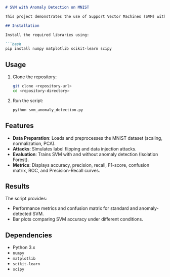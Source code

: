 

```markdown
# SVM with Anomaly Detection on MNIST

This project demonstrates the use of Support Vector Machines (SVM) with and without anomaly detection on the MNIST dataset. It explores the impact of label flipping and data injection attacks on SVM performance and evaluates the effectiveness of Isolation Forest for anomaly detection.

## Installation

Install the required libraries using:

```bash
pip install numpy matplotlib scikit-learn scipy
```

## Usage

1. Clone the repository:

    ```bash
    git clone <repository-url>
    cd <repository-directory>
    ```

2. Run the script:

    ```bash
    python svm_anomaly_detection.py
    ```

## Features

- **Data Preparation**: Loads and preprocesses the MNIST dataset (scaling, normalization, PCA).
- **Attacks**: Simulates label flipping and data injection attacks.
- **Evaluation**: Trains SVM with and without anomaly detection (Isolation Forest).
- **Metrics**: Displays accuracy, precision, recall, F1-score, confusion matrix, ROC, and Precision-Recall curves.

## Results

The script provides:
- Performance metrics and confusion matrix for standard and anomaly-detected SVM.
- Bar plots comparing SVM accuracy under different conditions.

## Dependencies

- Python 3.x
- `numpy`
- `matplotlib`
- `scikit-learn`
- `scipy`

